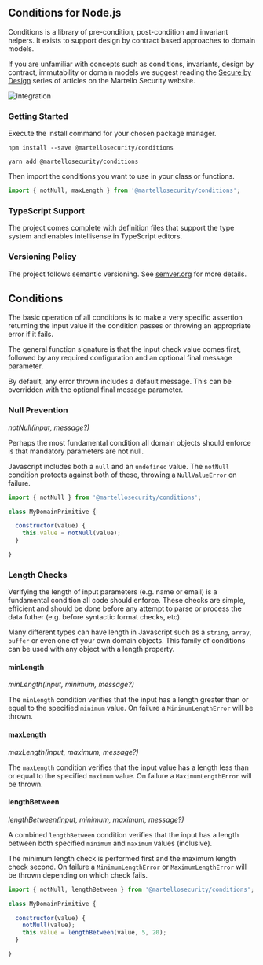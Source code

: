## Conditions for Node.js
Conditions is a library of pre-condition, post-condition and invariant helpers. It exists to support design by contract based approaches to domain models.

If you are unfamiliar with concepts such as conditions, invariants, design by contract, immutability or domain models we suggest reading the [Secure by Design](https://www.martellosecurity.com/kb/design) series of articles on the Martello Security website.

![Integration](https://github.com/martellosecurity/conditions-nodejs/workflows/Integration/badge.svg)

### Getting Started
Execute the install command for your chosen package manager.
```
npm install --save @martellosecurity/conditions
```
```
yarn add @martellosecurity/conditions
```

Then import the conditions you want to use in your class or functions.

```javascript
import { notNull, maxLength } from '@martellosecurity/conditions';
```

### TypeScript Support
The project comes complete with definition files that support the type system and enables intellisense in TypeScript editors.

### Versioning Policy
The project follows semantic versioning. See [semver.org](https://semver.org/) for more details.

## Conditions
The basic operation of all conditions is to make a very specific assertion returning the input value if the condition passes or throwing an appropriate error if it fails.

The general function signature is that the input check value comes first, followed by any required configuration and an optional final message parameter.

By default, any error thrown includes a default message. This can be overridden with the optional final message parameter.

### Null Prevention
_notNull(input, message?)_

Perhaps the most fundamental condition all domain objects should enforce is that mandatory parameters are not null. 

Javascript includes both a `null` and an `undefined` value. The `notNull` condition protects against both of these, throwing a `NullValueError` on failure.

```javascript
import { notNull } from '@martellosecurity/conditions';

class MyDomainPrimitive {

  constructor(value) {
    this.value = notNull(value);
  }

}
```

### Length Checks
Verifying the length of input parameters (e.g. name or email) is a fundamental condition all code should enforce. These checks are simple, efficient and should be done before any attempt to parse or process the data futher (e.g. before syntactic format checks, etc).

Many different types can have length in Javascript such as a `string`, `array`, `buffer` or even one of your own domain objects. This family of conditions can be used with any object with a length property.

#### minLength
_minLength(input, minimum, message?)_

The `minLength` condition verifies that the input has a length greater than or equal to the specified `minimum` value. On failure a `MinimumLengthError` will be thrown.

#### maxLength
_maxLength(input, maximum, message?)_

The `maxLength` condition verifies that the input value has a length less than or equal to the specified `maximum` value. On failure a `MaximumLengthError` will be thrown.

#### lengthBetween
_lengthBetween(input, minimum, maximum, message?)_

A combined `lengthBetween` condition verifies that the input has a length between both specified `minimum` and `maximum` values (inclusive). 

The minimum length check is performed first and the maximum length check second. On failure a `MinimumLengthError` or `MaximumLengthError` will be thrown depending on which check fails.

```javascript
import { notNull, lengthBetween } from '@martellosecurity/conditions';

class MyDomainPrimitive {

  constructor(value) {
    notNull(value);
    this.value = lengthBetween(value, 5, 20);
  }

}
```

